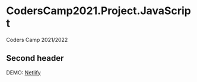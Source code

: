 # CodersCamp2021.Project.JavaScript

Coders Camp 2021/2022

## Second header

DEMO: [Netlify](https://breaking-bad-quiz-game.netlify.app/)
